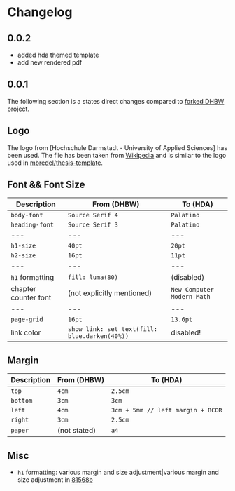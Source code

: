 # Changelog

## 0.0.2
- added hda themed template
- add new rendered pdf

## 0.0.1

The following section is a states direct changes compared to [forked DHBW
project](https://github.com/roland-KA/clean-dhbw-typst-template.git).

## Logo
The logo from [Hochschule Darmstadt - University of Applied Sciences] has been
used. The file has been taken from
[Wikipedia](https://de.m.wikipedia.org/wiki/Datei:Hda_logo.svg) and is similar
to the logo used in
[mbredel/thesis-template](https://github.com/mbredel/thesis-template).

## Font && Font Size

|Description|From (DHBW)|To (HDA)|
|---|---|---|
|`body-font`|`Source Serif 4`|`Palatino`|
|`heading-font`|`Source Serif 3`|`Palatino`|
|---|---|---|
|`h1-size`|`40pt`|`20pt`|
|`h2-size`|`16pt`|`11pt`|
|---|---|---|
|`h1` formatting|`fill: luma(80)`|(disabled)|
|chapter counter font|(not explicitly mentioned)|`New Computer Modern Math`|
|---|---|---|
|`page-grid`|`16pt`|`13.6pt`|
|link color|`show link: set text(fill: blue.darken(40%))`|disabled!|


## Margin

|Description|From (DHBW)|To (HDA)|
|---|---|---|
|`top`|`4cm`|`2.5cm`|
|`bottom`|`3cm`|`3cm`|
|`left`|`4cm`|`3cm + 5mm // left margin + BCOR`|
|`right`|`3cm`|`2.5cm`|
|`paper`|(not stated)|`a4`|

## Misc
- `h1` formatting: various margin and size adjustment|various margin and size
  adjustment in [81568b](https://github.com/stefan-ctrl/clean-hda-typst-template/commit/81568b3cbfb99ded764c61644215d265ce204c38)

